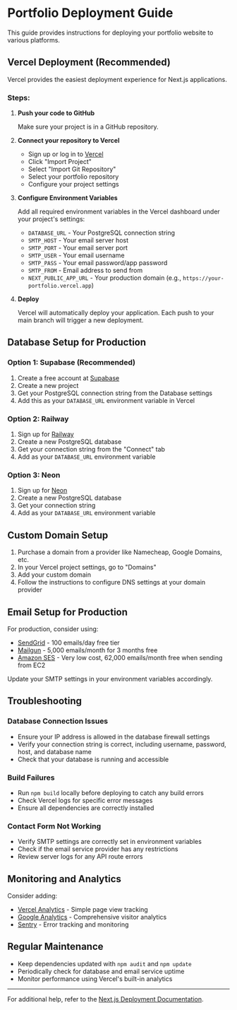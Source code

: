 # Portfolio Deployment Guide

This guide provides instructions for deploying your portfolio website to various platforms.

## Vercel Deployment (Recommended)

Vercel provides the easiest deployment experience for Next.js applications.

### Steps:

1. **Push your code to GitHub**

   Make sure your project is in a GitHub repository.

2. **Connect your repository to Vercel**

   - Sign up or log in to [Vercel](https://vercel.com)
   - Click "Import Project"
   - Select "Import Git Repository"
   - Select your portfolio repository
   - Configure your project settings

3. **Configure Environment Variables**

   Add all required environment variables in the Vercel dashboard under your project's settings:

   - `DATABASE_URL` - Your PostgreSQL connection string
   - `SMTP_HOST` - Your email server host
   - `SMTP_PORT` - Your email server port
   - `SMTP_USER` - Your email username
   - `SMTP_PASS` - Your email password/app password
   - `SMTP_FROM` - Email address to send from
   - `NEXT_PUBLIC_APP_URL` - Your production domain (e.g., `https://your-portfolio.vercel.app`)

4. **Deploy**

   Vercel will automatically deploy your application. Each push to your main branch will trigger a new deployment.

## Database Setup for Production

### Option 1: Supabase (Recommended)

1. Create a free account at [Supabase](https://supabase.com)
2. Create a new project
3. Get your PostgreSQL connection string from the Database settings
4. Add this as your `DATABASE_URL` environment variable in Vercel

### Option 2: Railway

1. Sign up for [Railway](https://railway.app)
2. Create a new PostgreSQL database
3. Get your connection string from the "Connect" tab
4. Add as your `DATABASE_URL` environment variable

### Option 3: Neon

1. Sign up for [Neon](https://neon.tech)
2. Create a new PostgreSQL database
3. Get your connection string
4. Add as your `DATABASE_URL` environment variable

## Custom Domain Setup

1. Purchase a domain from a provider like Namecheap, Google Domains, etc.
2. In your Vercel project settings, go to "Domains"
3. Add your custom domain
4. Follow the instructions to configure DNS settings at your domain provider

## Email Setup for Production

For production, consider using:

- [SendGrid](https://sendgrid.com/) - 100 emails/day free tier
- [Mailgun](https://www.mailgun.com/) - 5,000 emails/month for 3 months free
- [Amazon SES](https://aws.amazon.com/ses/) - Very low cost, 62,000 emails/month free when sending from EC2

Update your SMTP settings in your environment variables accordingly.

## Troubleshooting

### Database Connection Issues

- Ensure your IP address is allowed in the database firewall settings
- Verify your connection string is correct, including username, password, host, and database name
- Check that your database is running and accessible

### Build Failures

- Run `npm build` locally before deploying to catch any build errors
- Check Vercel logs for specific error messages
- Ensure all dependencies are correctly installed

### Contact Form Not Working

- Verify SMTP settings are correctly set in environment variables
- Check if the email service provider has any restrictions
- Review server logs for any API route errors

## Monitoring and Analytics

Consider adding:

- [Vercel Analytics](https://vercel.com/analytics) - Simple page view tracking
- [Google Analytics](https://analytics.google.com/) - Comprehensive visitor analytics
- [Sentry](https://sentry.io/) - Error tracking and monitoring

## Regular Maintenance

- Keep dependencies updated with `npm audit` and `npm update`
- Periodically check for database and email service uptime
- Monitor performance using Vercel's built-in analytics

---

For additional help, refer to the [Next.js Deployment Documentation](https://nextjs.org/docs/deployment).
